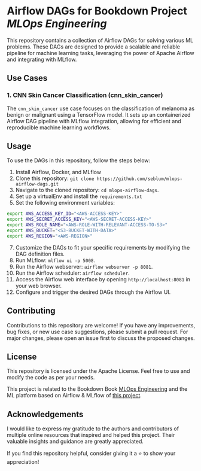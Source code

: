 # Airflow DAGs for Bookdown Project *MLOps Engineering*

This repository contains a collection of Airflow DAGs for solving various ML problems. These DAGs are designed to provide a scalable and reliable pipeline for machine learning tasks, leveraging the power of Apache Airflow and integrating with MLflow.

## Use Cases

### 1. CNN Skin Cancer Classification (cnn_skin_cancer)

The `cnn_skin_cancer` use case focuses on the classification of melanoma as benign or malignant using a TensorFlow model. It sets up an containerized Airflow DAG pipeline with MLflow integration, allowing for efficient and reproducible machine learning workflows.

## Usage

To use the DAGs in this repository, follow the steps below:

1. Install Airflow, Docker, and MLflow
2. Clone this repository: `git clone https://github.com/seblum/mlops-airflow-dags.git`
3. Navigate to the cloned repository: `cd mlops-airflow-dags`.
4. Set up a virtualEnv and install the `requirements.txt`
5. Set the following environment variables:
```bash
export AWS_ACCESS_KEY_ID="<AWS-ACCESS-KEY>"
export AWS_SECRET_ACCESS_KEY="<AWS-SECRET-ACCESS-KEY>"
export AWS_ROLE_NAME="<AWS-ROLE-WITH-RELEVANT-ACCESS-TO-S3>"
export AWS_BUCKET="<S3-BUCKET-WITH-DATA>"
export AWS_REGION="<AWS-REGION>"
```
7. Customize the DAGs to fit your specific requirements by modifying the DAG definition files.
8. Run MLflow: `mlflow ui -p 5008`.
9. Run the Airflow webserver: `airflow webserver -p 8081`.
10. Run the Airflow scheduler: `airflow scheduler`.
11. Access the Airflow web interface by opening `http://localhost:8081` in your web browser.
12. Configure and trigger the desired DAGs through the Airflow UI.

## Contributing

Contributions to this repository are welcome! If you have any improvements, bug fixes, or new use case suggestions, please submit a pull request. For major changes, please open an issue first to discuss the proposed changes.

## License

This repository is licensed under the Apache License. Feel free to use and modify the code as per your needs.

This project is related to the Bookdown Book [MLOps Engineering](https://github.com/seblum/mlops-engineering-book) and the ML platform based on Airflow & MLflow of [this project](https://github.com/seblum/mlops-airflow-on-eks).

## Acknowledgements

I would like to express my gratitude to the authors and contributors of multiple online resources that inspired and helped this project. Their valuable insights and guidance are greatly appreciated.

If you find this repository helpful, consider giving it a ⭐️ to show your appreciation!
